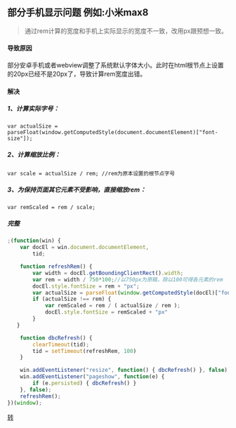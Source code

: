 ## 部分手机显示问题 例如:小米max8

>通过rem计算的宽度和手机上实际显示的宽度不一致，改用px跟预想一致。

#### 导致原因
部分安卓手机或者webview调整了系统默认字体大小。此时在html根节点上设置的20px已经不是20px了，导致计算rem宽度出错。
#### 解决

##### 1、计算实际字号：

`var actualSize = parseFloat(window.getComputedStyle(document.documentElement)["font-size"]);`

##### 2、计算缩放比例：

`var scale = actualSize / rem; //rem为原本设置的根节点字号`

##### 3、为保持页面其它元素不受影响，直接缩放rem：

`var remScaled = rem / scale;`

##### 完整
```js
;(function(win) {
    var docEl = win.document.documentElement,
        tid;

    function refreshRem() {
        var width = docEl.getBoundingClientRect().width;
        var rem = width / 750*100;//以750px为原稿，除以100可得各元素的rem
        docEl.style.fontSize = rem + "px";
        var actualSize = parseFloat(window.getComputedStyle(docEl)["font-size"]);
        if (actualSize !== rem) {
            var remScaled = rem / ( actualSize / rem );
            docEl.style.fontSize = remScaled + "px"
        }
   }

    function dbcRefresh() {
        clearTimeout(tid);
        tid = setTimeout(refreshRem, 100)
    }

    win.addEventListener("resize", function() { dbcRefresh() }, false);
    win.addEventListener("pageshow", function(e) {
        if (e.persisted) { dbcRefresh() }
    }, false);
    refreshRem();
})(window);
```

[转](https://blog.csdn.net/weixin_33766805/article/details/92021954)